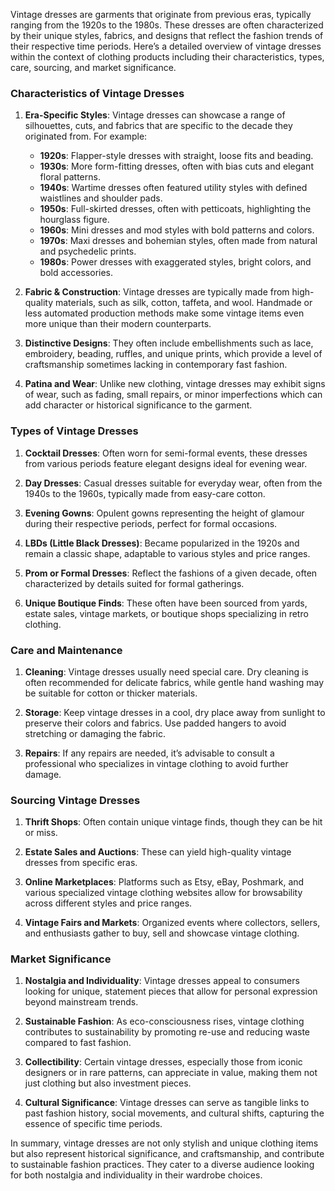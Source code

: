 Vintage dresses are garments that originate from previous eras, typically ranging from the 1920s to the 1980s. These dresses are often characterized by their unique styles, fabrics, and designs that reflect the fashion trends of their respective time periods. Here’s a detailed overview of vintage dresses within the context of clothing products including their characteristics, types, care, sourcing, and market significance.

### Characteristics of Vintage Dresses

1. **Era-Specific Styles**: Vintage dresses can showcase a range of silhouettes, cuts, and fabrics that are specific to the decade they originated from. For example:
   - **1920s**: Flapper-style dresses with straight, loose fits and beading.
   - **1930s**: More form-fitting dresses, often with bias cuts and elegant floral patterns.
   - **1940s**: Wartime dresses often featured utility styles with defined waistlines and shoulder pads.
   - **1950s**: Full-skirted dresses, often with petticoats, highlighting the hourglass figure.
   - **1960s**: Mini dresses and mod styles with bold patterns and colors.
   - **1970s**: Maxi dresses and bohemian styles, often made from natural and psychedelic prints.
   - **1980s**: Power dresses with exaggerated styles, bright colors, and bold accessories.

2. **Fabric & Construction**: Vintage dresses are typically made from high-quality materials, such as silk, cotton, taffeta, and wool. Handmade or less automated production methods make some vintage items even more unique than their modern counterparts. 

3. **Distinctive Designs**: They often include embellishments such as lace, embroidery, beading, ruffles, and unique prints, which provide a level of craftsmanship sometimes lacking in contemporary fast fashion.

4. **Patina and Wear**: Unlike new clothing, vintage dresses may exhibit signs of wear, such as fading, small repairs, or minor imperfections which can add character or historical significance to the garment.

### Types of Vintage Dresses

1. **Cocktail Dresses**: Often worn for semi-formal events, these dresses from various periods feature elegant designs ideal for evening wear.

2. **Day Dresses**: Casual dresses suitable for everyday wear, often from the 1940s to the 1960s, typically made from easy-care cotton.

3. **Evening Gowns**: Opulent gowns representing the height of glamour during their respective periods, perfect for formal occasions.

4. **LBDs (Little Black Dresses)**: Became popularized in the 1920s and remain a classic shape, adaptable to various styles and price ranges.

5. **Prom or Formal Dresses**: Reflect the fashions of a given decade, often characterized by details suited for formal gatherings.

6. **Unique Boutique Finds**: These often have been sourced from yards, estate sales, vintage markets, or boutique shops specializing in retro clothing.

### Care and Maintenance

1. **Cleaning**: Vintage dresses usually need special care. Dry cleaning is often recommended for delicate fabrics, while gentle hand washing may be suitable for cotton or thicker materials.

2. **Storage**: Keep vintage dresses in a cool, dry place away from sunlight to preserve their colors and fabrics. Use padded hangers to avoid stretching or damaging the fabric.

3. **Repairs**: If any repairs are needed, it’s advisable to consult a professional who specializes in vintage clothing to avoid further damage.

### Sourcing Vintage Dresses

1. **Thrift Shops**: Often contain unique vintage finds, though they can be hit or miss.

2. **Estate Sales and Auctions**: These can yield high-quality vintage dresses from specific eras.

3. **Online Marketplaces**: Platforms such as Etsy, eBay, Poshmark, and various specialized vintage clothing websites allow for browsability across different styles and price ranges.

4. **Vintage Fairs and Markets**: Organized events where collectors, sellers, and enthusiasts gather to buy, sell and showcase vintage clothing.

### Market Significance

1. **Nostalgia and Individuality**: Vintage dresses appeal to consumers looking for unique, statement pieces that allow for personal expression beyond mainstream trends.

2. **Sustainable Fashion**: As eco-consciousness rises, vintage clothing contributes to sustainability by promoting re-use and reducing waste compared to fast fashion.

3. **Collectibility**: Certain vintage dresses, especially those from iconic designers or in rare patterns, can appreciate in value, making them not just clothing but also investment pieces.

4. **Cultural Significance**: Vintage dresses can serve as tangible links to past fashion history, social movements, and cultural shifts, capturing the essence of specific time periods.

In summary, vintage dresses are not only stylish and unique clothing items but also represent historical significance, and craftsmanship, and contribute to sustainable fashion practices. They cater to a diverse audience looking for both nostalgia and individuality in their wardrobe choices.